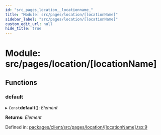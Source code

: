 ```yaml
---
id: "src_pages_location__locationname_"
title: "Module: src/pages/location/[locationName]"
sidebar_label: "src/pages/location/[locationName]"
custom_edit_url: null
hide_title: true
---
```


# Module: src/pages/location/[locationName]

## Functions

### default

▸ `Const`**default**(): *Element*

**Returns:** *Element*

Defined in: [packages/client/src/pages/location/[locationName].tsx:9](https://github.com/xr3ngine/xr3ngine/blob/65dfcf39a/packages/client/src/pages/location/[locationName].tsx#L9)
